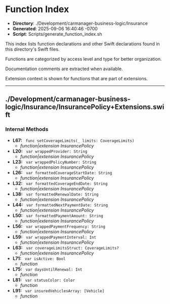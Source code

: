 # Function Index

- **Directory**: ./Development/carmanager-business-logic/Insurance
- **Generated**: 2025-09-06 16:40:46 -0700
- **Script**: Scripts/generate_function_index.sh

This index lists function declarations and other Swift declarations found in this directory's Swift files.

Functions are categorized by access level and type for better organization.

Documentation comments are extracted when available.

Extension context is shown for functions that are part of extensions.

---

## ./Development/carmanager-business-logic/Insurance/InsurancePolicy+Extensions.swift
### Internal Methods
- **L67:** ` func setCoverageLimits(_ limits: CoverageLimits)`
  - *function|extension InsurancePolicy*
- **L20:** ` var wrappedProvider: String`
  - *function|extension InsurancePolicy*
- **L23:** ` var wrappedPolicyNumber: String`
  - *function|extension InsurancePolicy*
- **L26:** ` var formattedCoverageStartDate: String`
  - *function|extension InsurancePolicy*
- **L32:** ` var formattedCoverageEndDate: String`
  - *function|extension InsurancePolicy*
- **L38:** ` var formattedRenewalDate: String`
  - *function|extension InsurancePolicy*
- **L44:** ` var formattedNextPaymentDate: String`
  - *function|extension InsurancePolicy*
- **L50:** ` var formattedPaymentAmount: String`
  - *function|extension InsurancePolicy*
- **L56:** ` var wrappedPaymentFrequency: String`
  - *function|extension InsurancePolicy*
- **L59:** ` var wrappedPaymentInterval: Int`
  - *function|extension InsurancePolicy*
- **L63:** ` var coverageLimitsStruct: CoverageLimits?`
  - *function|extension InsurancePolicy*
- **L71:** ` var isActive: Bool`
  - *function*
- **L75:** ` var daysUntilRenewal: Int`
  - *function*
- **L81:** ` var statusColor: Color`
  - *function*
- **L91:** ` var insuredVehiclesArray: [Vehicle]`
  - *function*

